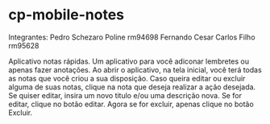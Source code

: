 # cp-mobile-notes

Integrantes:
  Pedro Schezaro Poline rm94698
  Fernando Cesar Carlos Filho rm95628

Aplicativo notas rápidas. Um aplicativo para você adiconar lembretes ou apenas fazer anotações. Ao abrir o aplicativo, na tela inicial, você terá todas as notas que você criou a sua disposição. 
Caso queira editar ou excluir alguma de suas notas, clique na nota que deseja realizar a ação desejada. Se quiser editar, insira um novo titulo e/ou uma descrição nova. Se for editar, clique no botão editar.
Agora se for excluir, apenas clique no botão Excluir.
